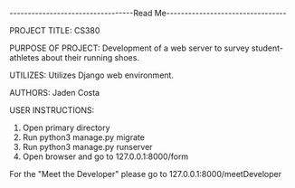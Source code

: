 ----------------------------------Read Me---------------------------------

PROJECT TITLE: CS380

PURPOSE OF PROJECT: Development of a web server to survey student-athletes
about their running shoes. 

UTILIZES: Utilizes Django web environment. 

AUTHORS: Jaden Costa

USER INSTRUCTIONS: 
1. Open primary directory
2. Run  python3 manage.py migrate
3. Run  python3 manage.py runserver
4. Open browser and go to 127.0.0.1:8000/form

For the "Meet the Developer" please go to 127.0.0.1:8000/meetDeveloper
